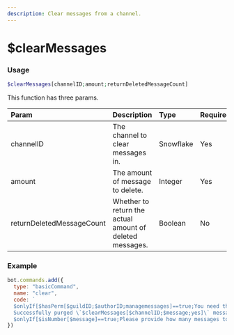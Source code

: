 ```yaml
---
description: Clear messages from a channel.
---
```


# $clearMessages
### Usage
```php
$clearMessages[channelID;amount;returnDeletedMessageCount]
```
This function has three params.

| Param | Description | Type | Required |
| :--- | :--- | :--- | :--- |
| channelID | The channel to clear messages in. | Snowflake | Yes |
| amount | The amount of message to delete. | Integer | Yes
| returnDeletedMessageCount | Whether to return the actual amount of deleted messages. | Boolean | No |

### Example
```javascript
bot.commands.add({
  type: "basicCommand",
  name: "clear",
  code: `
  $onlyIf[$hasPerm[$guildID;$authorID;managemessages]==true;You need the manage_messages permission to use that!]
  Successfully purged \`$clearMessages[$channelID;$message;yes]\` messages.
  $onlyIf[$isNumber[$message]==true;Please provide how many messages to clear. Usage: \`!clear (amount)\`]`
})
```
